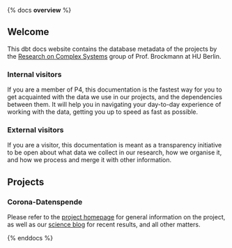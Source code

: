 {% docs __overview__ %}
## Welcome
This dbt docs website contains the database metadata of the projects by the [Research on Complex Systems](https://rocs.hu-berlin.de) group of Prof. Brockmann at HU Berlin.

### Internal visitors
If you are a member of P4, this documentation is the fastest way for you to get acquainted with the data we use in our projects, and the dependencies between them. It will help you in navigating your day-to-day experience of working with the data, getting you up to speed as fast as possible.

### External visitors
If you are a visitor, this documentation is meant as a transparency initiative to be open about what data we collect in our research, how we organise it, and how we process and merge it with other information.

## Projects

### Corona-Datenspende
Please refer to the [project homepage](https://corona-datenspende.de) for general information on the project, as well as our [science blog](https://corona-datenspende.de/science) for recent results, and all other matters.

{% enddocs %}